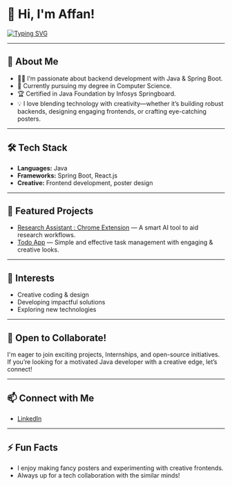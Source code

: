 # 👋 Hi, I'm Affan!

[![Typing SVG](https://readme-typing-svg.herokuapp.com?font=Fira+Code&duration=3000&pause=1000&color=00F7FF&width=435&lines=Computer=Science+Student;Aspiring+Java+Developer;AI+and+Web+Tech+Learner;Creative+Designer)](https://git.io/typing-svg)

---

## 🚀 About Me

- 👨‍💻 I’m passionate about backend development with Java & Spring Boot.
- 🎯 Currently pursuing my degree in Computer Science.
- 🏆 Certified in Java Foundation by Infosys Springboard.
- 💡 I love blending technology with creativity—whether it’s building robust backends, designing engaging frontends, or crafting eye-catching posters.

---

## 🛠️ Tech Stack

- **Languages:** Java
- **Frameworks:** Spring Boot, React.js
- **Creative:** Frontend development, poster design

---

## 📌 Featured Projects

- [Research Assistant : Chrome Extension](https://github.com/Affan-30/Research-Assistant) — A smart AI tool to aid research workflows.
- [Todo App](https://github.com/Affan-30/todo) — Simple and effective task management with engaging & creative looks.

---

## 🌟 Interests

- Creative coding & design
- Developing impactful solutions
- Exploring new technologies

---

## 🤝 Open to Collaborate!

I'm eager to join exciting projects, Internships, and open-source initiatives.
If you’re looking for a motivated Java developer with a creative edge, let’s connect!

---

## 📫 Connect with Me

- [LinkedIn](https://www.linkedin.com/in/affan3006)

---

## ⚡ Fun Facts

- I enjoy making fancy posters and experimenting with creative frontends.
- Always up for a tech collaboration with the similar minds!
